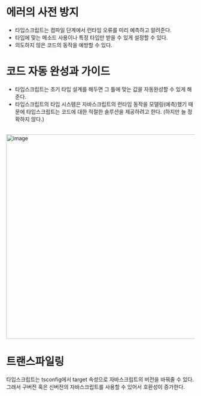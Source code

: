# 에러의 사전 방지
- 타입스크립트는 컴파일 단계에서 런타임 오류를 미리 예측하고 알려준다. <br />
- 타입에 맞는 메소드 사용이나 특정 타입만 받을 수 있게 설정할 수 있다. <br />
- 의도하지 않은 코드의 동작을 예방할 수 있다. <br />

# 코드 자동 완성과 가이드
- 타입스크립트는 초기 타입 설계를 해두면 그 틀에 맞는 값을 자동완성할 수 있게 해준다. <br />
- 타입스크립트의 타입 시스템은 자바스크립트의 런타임 동작을 모델링(예측)했기 때문에 타입스크립트는 코드에 대한 적절한 솔루션을 제공하려고 한다.
  (하지만 늘 정확하지 않다.)

<br/>
  <img width="546" alt="image" src="https://github.com/BeMatthewsong/typescript_basis/assets/98685266/97107f4f-a22c-48e1-a5a3-e2b8d35ed559">

# 트랜스파일링 
타입스크립트는 tsconfig에서 target 속성으로 자바스크립트의 버전을 바꿔줄 수 있다.
그래서 구버전 혹은 신버전의 자바스크립트를 사용할 수 있어서 호환성이 증가한다. 
